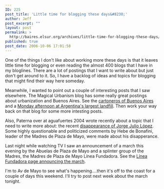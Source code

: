 ```yaml
---
ID: 225
post_title: 'Little time for blogging these days&#8230;'
author: Jeff
post_excerpt: ""
layout: post
permalink: >
  http://baires.elsur.org/archives/little-time-for-blogging-these-days/
published: true
post_date: 2006-10-06 17:01:58
---
```

One of the things I don't like about working more these days is that it leaves little time for blogging or even reading the almost 400 blogs that I have in my bloglines. There are a lot of postings that I want to write about but just don't get around to it. So, I have a backlog of ideas and topics for blogging that might find their way here someday.

Meanwhile, I wanted to point out a couple of interesting posts that I saw elsewhere. The Magical Urbanism blog has some really great postings about urbanization and Buenos Aires. See the <a href="http://www.magicalurbanism.com/?p=149">cartoneros of Buenos Aires</a> and a <a href="http://www.magicalurbanism.com/?p=147">Monday afternoon at Argentina's largest landfill</a>. Then work your way back on that blog for some more intesting posts. 

Also, Paterna over at aguafuertes 2004 wrote recently about a topic that I need to write more about: the recent <a href="http://aguafuertes2004.blogspot.com/2006/10/y-lopez-no-aparece.html">disappearance of Jorge Julio López</a>.  Some highly questionable and politicized comments by Hebe de Bonafini, leader of the Madres de Plaza de Mayo, were made about his disapperance. 

Last night while watching TV I saw an announcement of a march this evening by the Abuelas de Plaza de Mayo and a splinter group of the Madres, the Madres de Plaza de Mayo Línea Fundadora. See the <a href="http://www.madresfundadoras.org.ar/opinion.shtml?x=57595">Línea Fundadora page announcing the march</a>. 

I'm to Av de Mayo to see what's happening....then it's off to the coast for a couple of days this weekend. I'll try to post next week about the march tonight.